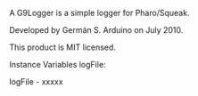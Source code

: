 A G9Logger is a simple logger for Pharo/Squeak.

Developed by Germán S. Arduino on July 2010.

This product is MIT licensed.

Instance Variables
	logFile:		<Object>

logFile
	- xxxxx
